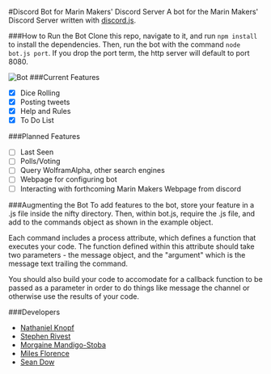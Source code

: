 #Discord Bot for Marin Makers' Discord Server
A bot for the Marin Makers' Discord Server written with [discord.js](https://www.npmjs.com/package/discord.js).

###How to Run the Bot
Clone this repo, navigate to it, and run `npm install` to install the dependencies. Then, run the bot with the command `node bot.js port`. If you drop the port term, the http server will default to port 8080.

![Bot](http://i68.tinypic.com/10hr2tk.png)
###Current Features
- [x] Dice Rolling
- [x] Posting tweets
- [x] Help and Rules
- [x] To Do List

###Planned Features
- [ ] Last Seen
- [ ] Polls/Voting
- [ ] Query WolframAlpha, other search engines
- [ ] Webpage for configuring bot
- [ ] Interacting with forthcoming Marin Makers Webpage from discord

###Augmenting the Bot
To add features to the bot, store your feature in a .js file inside the nifty directory. Then, within bot.js, require the .js file, and add to the commands object as shown in the example object.

Each command includes a process attribute, which defines a function that executes your code. The function defined within this attribute should take two parameters - the message object, and the "argument" which is the message text trailing the command.

You should also build your code to accomodate for a callback function to be passed as a parameter in order to do things like message the channel or otherwise use the results of your code. 

###Developers
- [Nathaniel Knopf](https://github.com/nathanielknopf/)
- [Stephen Rivest](https://github.com/Magicsteve46/)
- [Morgaine Mandigo-Stoba](https://github.com/mmandigostoba)
- [Miles Florence](https://github.com/milesflo)
- [Sean Dow](https://github.com/bobthepally)
